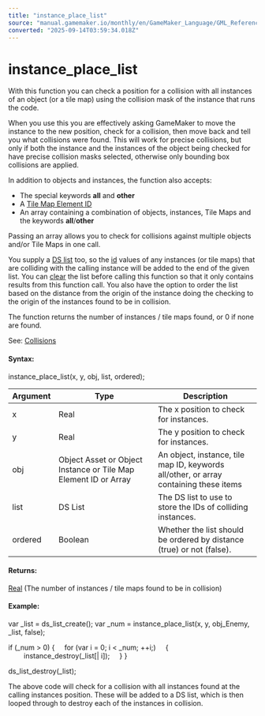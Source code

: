 ```yaml
---
title: "instance_place_list"
source: "manual.gamemaker.io/monthly/en/GameMaker_Language/GML_Reference/Asset_Management/Instances/instance_place_list.htm"
converted: "2025-09-14T03:59:34.018Z"
---
```


# instance\_place\_list

With this function you can check a position for a collision with all instances of an object (or a tile map) using the collision mask of the instance that runs the code.

When you use this you are effectively asking GameMaker to move the instance to the new position, check for a collision, then move back and tell you what collisions were found. This will work for precise collisions, but only if both the instance and the instances of the object being checked for have precise collision masks selected, otherwise only bounding box collisions are applied.

In addition to objects and instances, the function also accepts:

-   The special keywords **all** and **other**
-   A [Tile Map Element ID](../Rooms/Tile_Map_Layers/layer_tilemap_get_id.md)
-   An array containing a combination of objects, instances, Tile Maps and the keywords **all**/**other**

Passing an array allows you to check for collisions against multiple objects and/or Tile Maps in one call.

You supply a [DS list](../../Data_Structures/DS_Lists/DS_Lists.md) too, so the [id](Instance_Variables/id.md) values of any instances (or tile maps) that are colliding with the calling instance will be added to the end of the given list. You can [clear](../../Data_Structures/DS_Lists/ds_list_clear.md) the list before calling this function so that it only contains results from this function call. You also have the option to order the list based on the distance from the origin of the instance doing the checking to the origin of the instances found to be in collision.

The function returns the number of instances / tile maps found, or 0 if none are found.

See: [Collisions](../../Movement_And_Collisions/Collisions/Collisions.md)

#### Syntax:

instance\_place\_list(x, y, obj, list, ordered);

| Argument | Type | Description |
| --- | --- | --- |
| x | Real | The x position to check for instances. |
| y | Real | The y position to check for instances. |
| obj | Object Asset or Object Instance or Tile Map Element ID or Array | An object, instance, tile map ID, keywords all/other, or array containing these items |
| list | DS List | The DS list to use to store the IDs of colliding instances. |
| ordered | Boolean | Whether the list should be ordered by distance (true) or not (false). |

#### Returns:

[Real](../../../../../../../GameMaker_Language/GML_Overview/Data_Types.md) (The number of instances / tile maps found to be in collision)

#### Example:

var \_list = ds\_list\_create();
var \_num = instance\_place\_list(x, y, obj\_Enemy, \_list, false);

if (\_num > 0)
{
    for (var i = 0; i < \_num; ++i;)
    {
        instance\_destroy(\_list\[| i\]);
    }
}

ds\_list\_destroy(\_list);

The above code will check for a collision with all instances found at the calling instances position. These will be added to a DS list, which is then looped through to destroy each of the instances in collision.
